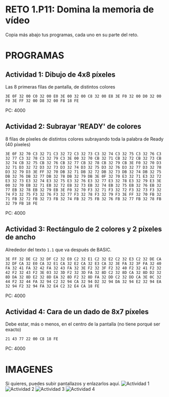 # RETO 1.P11: Domina la memoria de vídeo
Copia más abajo tus programas, cada uno en su parte del reto.

# PROGRAMAS

## Actividad 1: Dibujo de 4x8 píxeles
Las 8 primeras fílas de pantalla, de distintos colores
```
3E 0F 32 00 C0 32 00 E0 3E 00 32 00 C8 32 00 E8 3E F0 32 00 D0 32 00 F0 3E FF 32 00 D8 32 00 F8 18 FE
```
PC: 4000

## Actividad 2: Subrayar 'READY' de colores
8 filas de píxeles de distintos colores subrayando toda la palabra de Ready (40 píxeles)
```
3E 0F 32 70 C3 32 71 C3 32 72 C3 32 73 C3 32 74 C3 32 75 C3 32 76 C3 32 77 C3 32 78 C3 32 79 C3 3E 00 32 70 CB 32 71 CB 32 72 CB 32 73 CB 32 74 CB 32 75 CB 32 76 CB 32 77 CB 32 78 CB 32 79 CB 3E F0 32 70 D3 32 71 D3 32 72 D3 32 73 D3 32 74 D3 32 75 D3 32 76 D3 32 77 D3 32 78 D3 32 79 D3 3E FF 32 70 DB 32 71 DB 32 72 DB 32 73 DB 32 74 DB 32 75 DB 32 76 DB 32 77 DB 32 78 DB 32 79 DB 3E 0F 32 70 E3 32 71 E3 32 72 E3 32 73 E3 32 74 E3 32 75 E3 32 76 E3 32 77 E3 32 78 E3 32 79 E3 3E 00 32 70 EB 32 71 EB 32 72 EB 32 73 EB 32 74 EB 32 75 EB 32 76 EB 32 77 EB 32 78 EB 32 79 EB 3E F0 32 70 F3 32 71 F3 32 72 F3 32 73 F3 32 74 F3 32 75 F3 32 76 F3 32 77 F3 32 78 F3 32 79 F3 3E FF 32 70 FB 32 71 FB 32 72 FB 32 73 FB 32 74 FB 32 75 FB 32 76 FB 32 77 FB 32 78 FB 32 79 FB 18 FE
```
PC: 4000

## Actividad 3: Rectángulo de 2 colores y 2 píxeles de ancho
Alrededor del texto `1.1` que va después de BASIC.
```
3E FF 32 DE C2 32 DF C2 32 E0 C2 32 E1 C2 32 E2 C2 32 E3 C2 32 DE CA 32 DF CA 32 E0 CA 32 E1 CA 32 E2 CA 32 E3 CA 32 3E FA 32 3F FA 32 40 FA 32 41 FA 32 42 FA 32 43 FA 32 3E F2 32 3F F2 32 40 F2 32 41 F2 32 42 F2 32 43 F2 3E 03 32 3D F2 32 3D FA 32 8D C2 32 8D CA 32 8D D2 32 8D DA 32 8D E2 32 8D EA 32 8D F2 32 8D FA 32 DD C2 32 DD CA 3E 0C 32 44 F2 32 44 FA 32 94 C2 32 94 CA 32 94 D2 32 94 DA 32 94 E2 32 94 EA 32 94 F2 32 94 FA 32 E4 C2 32 E4 CA 18 FE
```
PC: 4000

## Actividad 4: Cara de un dado de 8x7 píxeles
Debe estar, más o menos, en el centro de la pantalla (no tiene porqué ser exacto)
```
21 43 77 22 00 C8 18 FE
```
PC: 4000

# IMAGENES
Si quieres, puedes subir pantallazos y enlazarlos aquí.
![Actividad 1](/tuimagen1.png)
![Actividad 2](/tuimagen2.png)
![Actividad 3](/tuimagen3.png)
![Actividad 4](/tuimagen4.png)

